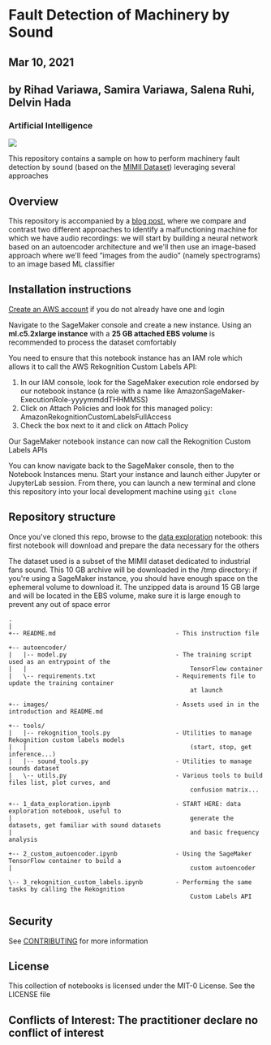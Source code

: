 # Fault Detection of Machinery by Sound
## Mar 10, 2021
## by Rihad Variawa, Samira Variawa, Salena Ruhi, Delvin Hada
### Artificial Intelligence

![](https://media.giphy.com/media/3o6fJbnN3Wdut4Akda/giphy.gif)

This repository contains a sample on how to perform machinery fault detection by sound (based on the [MIMII Dataset](https://zenodo.org/record/3384388)) leveraging several approaches

## Overview

This repository is accompanied by a [blog post](?????????????), where we compare and contrast two different approaches to identify a malfunctioning machine for which we have audio recordings: we will start by building a neural network based on an autoencoder architecture and we'll then use an image-based approach where we'll feed “images from the audio” (namely spectrograms) to an image based ML classifier

## Installation instructions

[Create an AWS account](https://portal.aws.amazon.com/gp/aws/developer/registration/index.html) if you do not already have one and login

Navigate to the SageMaker console and create a new instance. Using an **ml.c5.2xlarge instance** with a **25 GB attached EBS volume** is recommended to process the dataset comfortably

You need to ensure that this notebook instance has an IAM role which allows it to call the AWS Rekognition Custom Labels API:
1. In our IAM console, look for the SageMaker execution role endorsed by our notebook instance (a role with a name like AmazonSageMaker-ExecutionRole-yyyymmddTHHMMSS)
2. Click on Attach Policies and look for this managed policy: AmazonRekognitionCustomLabelsFullAccess
3. Check the box next to it and click on Attach Policy

Our SageMaker notebook instance can now call the Rekognition Custom Labels APIs

You can know navigate back to the SageMaker console, then to the Notebook Instances menu. Start your instance and launch either Jupyter or JupyterLab session. From there, you can launch a new terminal and clone this repository into your local development machine using `git clone`

## Repository structure

Once you've cloned this repo, browse to the [data exploration](1_data_exploration.ipynb) notebook: this first notebook will download and prepare the data necessary for the others

The dataset used is a subset of the MIMII dataset dedicated to industrial fans sound. This 10 GB archive will be downloaded in the /tmp directory: if you're using a SageMaker instance, you should have enough space on the ephemeral volume to download it. The unzipped data is around 15 GB large and will be located in the EBS volume, make sure it is large enough to prevent any out of space error

```
.
|
+-- README.md                                 - This instruction file

+-- autoencoder/
|   |-- model.py                              - The training script used as an entrypoint of the
|   |                                             TensorFlow container
|   \-- requirements.txt                      - Requirements file to update the training container
                                                  at launch

+-- images/                                   - Assets used in in the introduction and README.md

+-- tools/
|   |-- rekognition_tools.py                  - Utilities to manage Rekognition custom labels models
|   |                                             (start, stop, get inference...)
|   |-- sound_tools.py                        - Utilities to manage sounds dataset
|   \-- utils.py                              - Various tools to build files list, plot curves, and
                                                  confusion matrix...

+-- 1_data_exploration.ipynb                  - START HERE: data exploration notebook, useful to
|                                                 generate the datasets, get familiar with sound datasets
|                                                 and basic frequency analysis

+-- 2_custom_autoencoder.ipynb                - Using the SageMaker TensorFlow container to build a
|                                                 custom autoencoder

\-- 3_rekognition_custom_labels.ipynb         - Performing the same tasks by calling the Rekognition
                                                  Custom Labels API
```

## Security

See [CONTRIBUTING](CONTRIBUTING.md#security-issue-notifications) for more information

## License
This collection of notebooks is licensed under the MIT-0 License. See the LICENSE file

## Conflicts of Interest: The practitioner declare no conflict of interest
